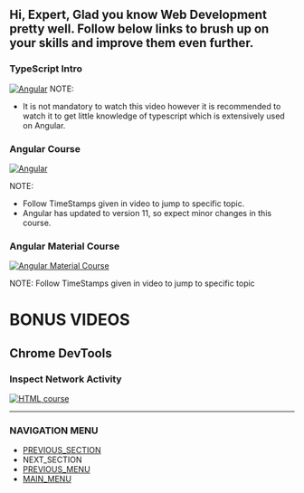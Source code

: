 
## Hi, Expert, Glad you know Web Development pretty well. Follow below links to brush up on your skills and improve them even further.
### TypeScript Intro
[![Angular](https://img.youtube.com/vi/RjqTo_dfw4w/0.jpg)](https://www.youtube.com/watch?v=RjqTo_dfw4w)
NOTE:
- It is not mandatory to watch this video however it is recommended to watch it to get little knowledge of typescript which is extensively used on Angular.
### Angular Course
[![Angular](https://img.youtube.com/vi/2OHbjep_WjQ/0.jpg)](https://www.youtube.com/watch?v=2OHbjep_WjQ)

NOTE:
- Follow TimeStamps given in video to jump to specific topic.
- Angular has updated to version 11, so expect minor changes in this course.

### Angular Material Course
[![Angular Material Course](https://img.youtube.com/vi/jUfEn032IL8/0.jpg)](https://www.youtube.com/watch?v=jUfEn032IL8)

NOTE: Follow TimeStamps given in video to jump to specific topic


# BONUS VIDEOS
## Chrome DevTools

### Inspect Network Activity
[![HTML course](https://img.youtube.com/vi/e1gAyQuIFQo/0.jpg)](https://www.youtube.com/watch?v=e1gAyQuIFQo)

------------------------------------------------------
### NAVIGATION MENU
- [PREVIOUS_SECTION](../inter/interDoc.md)
- NEXT_SECTION
- [PREVIOUS_MENU](../webDev.md)
- [MAIN_MENU](/README.md)